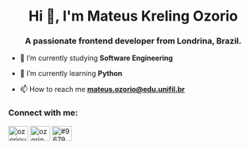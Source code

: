 <h1 align="center">Hi 👋, I'm Mateus Kreling Ozorio</h1>
<h3 align="center">A passionate frontend developer from Londrina, Brazil.</h3>

- 🔭 I’m currently studying **Software Engineering**

- 🌱 I’m currently learning **Python**

- 📫 How to reach me **mateus.ozorio@edu.unifil.br**

<h3 align="left">Connect with me:</h3>
<p align="left">
<a href="https://twitter.com/ozoriouu" target="blank"><img align="center" src="https://raw.githubusercontent.com/rahuldkjain/github-profile-readme-generator/master/src/images/icons/Social/twitter.svg" alt="ozoriouu" height="30" width="40" /></a>
<a href="https://instagram.com/ozorio_mateus" target="blank"><img align="center" src="https://raw.githubusercontent.com/rahuldkjain/github-profile-readme-generator/master/src/images/icons/Social/instagram.svg" alt="ozorio_mateus" height="30" width="40" /></a>
<a href="https://discord.gg/#9679" target="blank"><img align="center" src="https://raw.githubusercontent.com/rahuldkjain/github-profile-readme-generator/master/src/images/icons/Social/discord.svg" alt="#9679" height="30" width="40" /></a>
</p>
